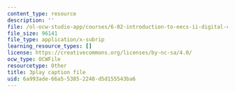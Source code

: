 ```yaml
---
content_type: resource
description: ''
file: /ol-ocw-studio-app/courses/6-02-introduction-to-eecs-ii-digital-communication-systems-fall-2012/6a993ade66a553852248d5d155543ba6_xa38Q2_pnlQ.srt
file_size: 96141
file_type: application/x-subrip
learning_resource_types: []
license: https://creativecommons.org/licenses/by-nc-sa/4.0/
ocw_type: OCWFile
resourcetype: Other
title: 3play caption file
uid: 6a993ade-66a5-5385-2248-d5d155543ba6
---
```

